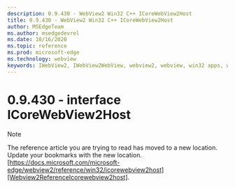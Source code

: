 ```yaml
---
description: 0.9.430 - WebView2 Win32 C++ ICoreWebView2Host
title: 0.9.430 - WebView2 Win32 C++ ICoreWebView2Host
author: MSEdgeTeam
ms.author: msedgedevrel
ms.date: 10/16/2020
ms.topic: reference
ms.prod: microsoft-edge
ms.technology: webview
keywords: IWebView2, IWebView2WebView, webview2, webview, win32 apps, win32, edge, ICoreWebView2, ICoreWebView2Host, browser control, edge html
---
```


# 0.9.430 - interface ICoreWebView2Host 

> [!NOTE]
> The reference article you are trying to read has moved to a new location.  
> Update your bookmarks with the new location.  
> [https://docs.microsoft.com/microsoft-edge/webview2/reference/win32/icorewebview2host][Webview2ReferenceIcorewebview2host].  

[Webview2ReferenceIcorewebview2host]: /microsoft-edge/webview2/reference/win32/icorewebview2host "interface ICoreWebView2Host | Microsoft Docs"
